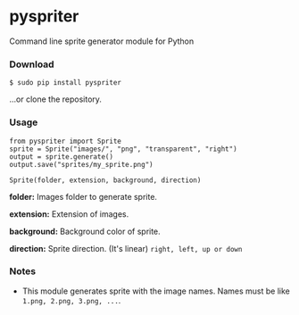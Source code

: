 # pyspriter
Command line sprite generator module for Python

### Download
```$ sudo pip install pyspriter```

...or clone the repository.

### Usage
```
from pyspriter import Sprite
sprite = Sprite("images/", "png", "transparent", "right")
output = sprite.generate()
output.save("sprites/my_sprite.png")
```

```
Sprite(folder, extension, background, direction)
```
**folder:** Images folder to generate sprite.

**extension:** Extension of images.

**background:** Background color of sprite.

**direction:** Sprite direction. (It's linear) ```right, left, up or down```

### Notes
  - This module generates sprite with the image names. Names must be like ```1.png, 2.png, 3.png, ...```.